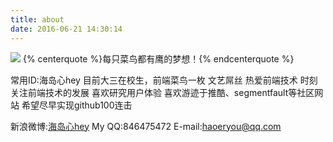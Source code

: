 ```yaml
---
title: about
date: 2016-06-21 14:30:14
---
```

<img src="/postimg/cainiao.jpg" class="blockquote-center">
{% centerquote %}每只菜鸟都有鹰的梦想！{% endcenterquote %}

常用ID:海岛心hey
目前大三在校生，前端菜鸟一枚
文艺屌丝
热爱前端技术
时刻关注前端技术的发展
喜欢研究用户体验
喜欢游迹于推酷、segmentfault等社区网站
希望尽早实现github100连击

新浪微博:<a href="http://weibo.com/u/3799576961?refer_flag=1001030102_&is_hot=1">海岛心hey</a>
My QQ:846475472
E-mail:haoeryou@qq.com